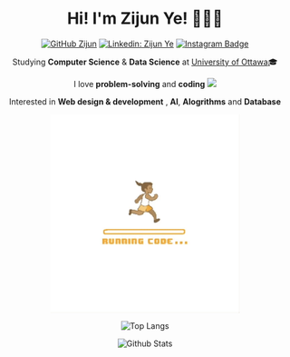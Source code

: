
<div align="center">

# Hi! I'm Zijun Ye! 👩🏼‍💻 
[![GitHub Zijun](https://img.shields.io/github/followers/ZijunYe?label=follow&style=social)](hhttps://github.com/ZijunYe)
[![Linkedin: Zijun Ye](https://img.shields.io/badge/-ZijunYe-blue?style=flat-square&logo=Linkedin&logoColor=white&link=https://www.linkedin.com/in/zijunye/)](https://www.linkedin.com/in/zijunye/)
[![Instagram Badge](https://img.shields.io/badge/zijun-purple?style=flat-square&logo=instagram&logoColor=white&link=https://https://instagram.com/_zijunye_/)](https://instagram.com/_zijunye_/)


Studying **Computer Science** & **Data Science** at 
<a href src="https://www.uottawa.ca/en">University of Ottawa</a>🎓

 I love **problem-solving** and **coding**  <img src="https://media.giphy.com/media/WUlplcMpOCEmTGBtBW/giphy.gif" width="30"> 
 
 Interested in **Web design & development** , **Al**, **Alogrithms** and **Database**
 
 <img align="center" height="350px" src="code.gif"/>

![Top Langs](https://github-readme-stats.vercel.app/api/top-langs/?username=ZijunYe&hide=TeX&layout=compact)

![Github Stats](https://github-readme-stats.vercel.app/api?username=ZijunYe&count_private=true&show_icons=true&include_all_commits=true)
